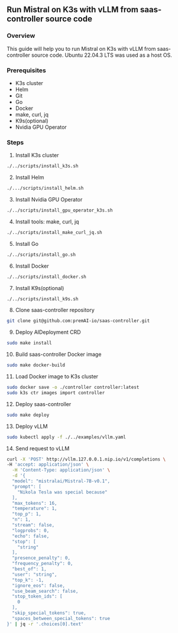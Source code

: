 ## Run Mistral on K3s with vLLM from saas-controller source code

### Overview
This guide will help you to run Mistral on K3s with vLLM from saas-controller source code.
Ubuntu 22.04.3 LTS was used as a host OS.

### Prerequisites
- K3s cluster
- Helm
- Git
- Go
- Docker
- make, curl, jq
- K9s(optional)
- Nvidia GPU Operator

### Steps
1. Install K3s cluster
```bash
./../scripts/install_k3s.sh
```
2. Install Helm
```bash
./.../scripts/install_helm.sh
```
3. Install Nvidia GPU Operator
```bash
./../scripts/install_gpu_operator_k3s.sh
```
4. Install tools: make, curl, jq
```bash
./../scripts/install_make_curl_jq.sh
```
5. Install Go
```bash
./../scripts/install_go.sh
```
6. Install Docker
```bash
./../scripts/install_docker.sh
```
7. Install K9s(optional)
```bash
./../scripts/install_k9s.sh
```
8. Clone saas-controller repository
```bash
git clone git@github.com:premAI-io/saas-controller.git
```
9. Deploy AIDeployment CRD
```bash
sudo make install
```
10. Build saas-controller Docker image
```bash
sudo make docker-build
```
11. Load Docker image to K3s cluster
```bash
sudo docker save -o ./controller controller:latest
sudo k3s ctr images import controller
```
12. Deploy saas-controller
```bash
sudo make deploy
```
13. Deploy vLLM
```bash
sudo kubectl apply -f ./../examples/vllm.yaml
```
14. Send request to vLLM
```bash
curl -X 'POST' http://vllm.127.0.0.1.nip.io/v1/completions \
-H 'accept: application/json' \
  -H 'Content-Type: application/json' \
  -d '{
  "model": "mistralai/Mistral-7B-v0.1",
  "prompt": [
    "Nikola Tesla was special because"
  ],
  "max_tokens": 16,
  "temperature": 1,
  "top_p": 1,
  "n": 1,
  "stream": false,
  "logprobs": 0,
  "echo": false,
  "stop": [
    "string"
  ],
  "presence_penalty": 0,
  "frequency_penalty": 0,
  "best_of": 1,
  "user": "string",
  "top_k": -1,
  "ignore_eos": false,
  "use_beam_search": false,
  "stop_token_ids": [
    0
  ],
  "skip_special_tokens": true,
  "spaces_between_special_tokens": true
}' | jq -r '.choices[0].text'
```
